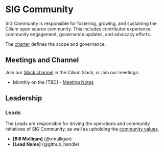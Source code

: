 # SIG Community

SIG Community is responsible for fostering, growing, and sustaining the Cilium open source community. This includes contributor experience, community engagement, governance updates, and advocacy efforts.

The [charter](charter.md) defines the scope and governance.

## Meetings and Channel

Join our [Slack channel](TBD) in the Cilium Slack, or join our meetings:  
* Monthly on the [TBD] - [Meeting Notes](TBD)

## Leadership

### Leads

The Leads are responsible for driving the operations and community initiatives of SIG Community, as well as upholding the [community values](https://github.com/cilium/community/blob/main/VALUES.md).  
* **[Bill Mulligan]** (@xmulligan)  
* **[Lead Name]** (@github_handle)
